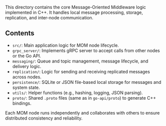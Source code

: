 
This directory contains the core Message-Oriented Middleware logic implemented in C++. It handles local message processing, storage, replication, and inter-node communication.

## Contents
- `src/`: Main application logic for MOM node lifecycle.
- `grpc_server/`: Implements gRPC server to accept calls from other nodes or the Go API.
- `messaging/`: Queue and topic management, message lifecycle, and delivery logic.
- `replication/`: Logic for sending and receiving replicated messages across nodes.
- `persistence/`: SQLite or JSON file-based local storage for messages and system state.
- `utils/`: Helper functions (e.g., hashing, logging, JSON parsing).
- `proto/`: Shared `.proto` files (same as in `go-api/proto`) to generate C++ bindings.

Each MOM node runs independently and collaborates with others to ensure distributed consistency and reliability.


